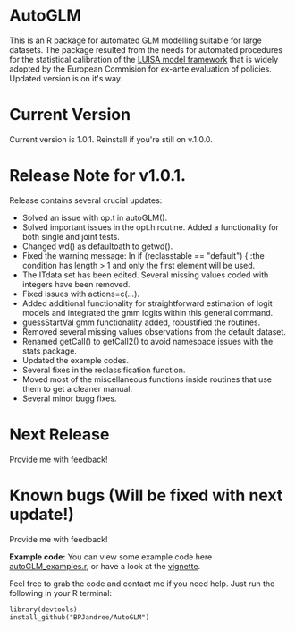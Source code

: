 # AutoGLM
This is an R package for automated GLM modelling suitable for large datasets. The package resulted from the needs for automated procedures for the statistical calibration of the [LUISA model framework](https://ec.europa.eu/jrc/en/luisa) that is widely adopted by the European Commision for ex-ante evaluation of policies. Updated version is on it's way.

# Current Version
Current version is 1.0.1. Reinstall if you're still on v.1.0.0.

# Release Note for v1.0.1.

Release contains several crucial updates:
- Solved an issue with op.t in autoGLM().
- Solved important issues in the opt.h routine. Added a functionality for both single and joint tests.
- Changed wd() as defaultoath to getwd().
- Fixed the warning message: In if (reclasstable == "default") { :the condition has length > 1 and only the first element will be used. 
- The ITdata set has been edited. Several missing values coded with integers have been removed.
- Fixed issues with actions=c(...). 
- Added additional functionality for straightforward estimation of logit models and integrated the gmm logits within this general command.
- guessStartVal gmm functionality added, robustified the routines.
- Removed several missing values observations from the default dataset.
- Renamed getCall() to getCall2() to avoid namespace issues with the stats package.
- Updated the example codes.
- Several fixes in the reclassification function.
- Moved most of the miscellaneous functions inside routines that use them to get a cleaner manual.
- Several minor bugg fixes.

# Next Release
Provide me with feedback!

# Known bugs (Will be fixed with next update!)
Provide me with feedback!

**Example code:** You can view some example code here [autoGLM_examples.r][examples], or have a look at the [vignette][vignette].

[examples]:https://github.com/BPJandree/AutoGLM/blob/master/autoGLM_examples.r
[vignette]:https://github.com/BPJandree/AutoGLM/blob/master/autoGLM.pdf

Feel free to grab the code and contact me if you need help. Just run the following in your R terminal:

	library(devtools)
	install_github("BPJandree/AutoGLM")


